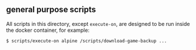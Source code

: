 general purpose scripts
---

All scripts in this directory, except `execute-on`, are designed to be run 
inside the docker container, for example:

```bash
$ scripts/execute-on alpine /scripts/download-game-backup ...
```
